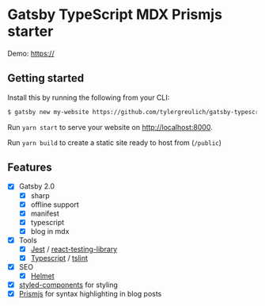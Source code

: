 # Gatsby TypeScript MDX Prismjs starter

Demo: <https://>

## Getting started

Install this by running the following from your CLI:

```bash
$ gatsby new my-website https://github.com/tylergreulich/gatsby-typescript-mdx-prismjs-starter
```

Run `yarn start` to serve your website on <http://localhost:8000>.

Run `yarn build` to create a static site ready to host from (`/public`)

## Features

- [x] Gatsby 2.0
  - [x] sharp
  - [x] offline support
  - [x] manifest
  - [x] typescript
  - [x] blog in mdx
- [x] Tools
  - [x] [Jest](https://facebook.github.io/jest/) / [react-testing-library](https://github.com/kentcdodds/react-testing-library)
  - [x] [Typescript](https://www.typescriptlang.org/) / [tslint](https://palantir.github.io/tslint/)
- [x] SEO
  - [x] [Helmet](https://github.com/nfl/react-helmet)
- [x] [styled-components](https://www.styled-components.com/) for styling
- [x] [Prismjs](https://prismjs.com/) for syntax highlighting in blog posts
